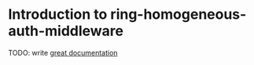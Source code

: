 # Introduction to ring-homogeneous-auth-middleware

TODO: write [great documentation](http://jacobian.org/writing/what-to-write/)

